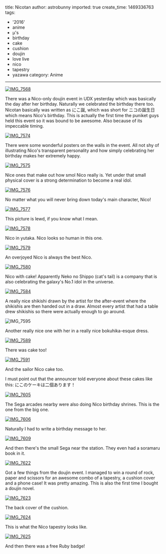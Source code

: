 title: Nicotan
author: astrobunny
imported: true
create_time: 1469336763
tags:
- '2016'
- anime
- µ's
- birthday
- cake
- cushion
- doujin
- love live
- nico
- tapestry
- yazawa
category: Anime
---
 [![IMG_7568](wp-uploads/2016/07/IMG_7568-500x375.jpg)](/images/wp-uploads/2016/07/IMG_7574.jpg)  
  
There was a Nico-only doujin event in UDX yesterday which was basically the day after her birthday. Naturally we celebrated the birthday there too. Nicotan basically was written as にこ誕, which was short for ニコの誕生日 which means Nico's birthday. This is actually the first time the puniket guys held this event so it was bound to be awesome. Also because of its impeccable timing.  
<!--more-->  
  
 [![IMG_7574](wp-uploads/2016/07/IMG_7574-500x667.jpg)](/images/wp-uploads/2016/07/IMG_7574.jpg)  
  
There were some wonderful posters on the walls in the event. All not shy of illustrating Nico's transparent personality and how simply celebrating her birthday makes her extremely happy.  
  
 [![IMG_7575](wp-uploads/2016/07/IMG_7575-500x667.jpg)](/images/wp-uploads/2016/07/IMG_7575.jpg)  
  
Nice ones that make out how smol Nico really is. Yet under that small physical cover&nbsp;is a strong determination to become a real idol.  
  
 [![IMG_7576](wp-uploads/2016/07/IMG_7576-500x667.jpg)](/images/wp-uploads/2016/07/IMG_7576.jpg)  
  
No matter what you will never bring down today's main character, Nico!  
  
 [![IMG_7577](wp-uploads/2016/07/IMG_7577-500x667.jpg)](/images/wp-uploads/2016/07/IMG_7577.jpg)  
  
This picture is lewd, if you know what I mean.  
  
 [![IMG_7578](wp-uploads/2016/07/IMG_7578-500x667.jpg)](/images/wp-uploads/2016/07/IMG_7578.jpg)  
  
Nico in yutaka. Nico looks so human in this one.  
  
 [![IMG_7579](wp-uploads/2016/07/IMG_7579-500x667.jpg)](/images/wp-uploads/2016/07/IMG_7579.jpg)  
  
An overjoyed Nico is always the best Nico.  
  
 [![IMG_7580](wp-uploads/2016/07/IMG_7580-500x667.jpg)](/images/wp-uploads/2016/07/IMG_7580.jpg)  
  
Nico with cake! Apparently Neko no Shippo (cat's tail) is a company that is also celebrating the galaxy's No.1 idol in the universe.  
  
 [![IMG_7584](wp-uploads/2016/07/IMG_7584-500x667.jpg)](/images/wp-uploads/2016/07/IMG_7584.jpg)  
  
A really nice shikishi drawn by the artist for the after-event where the shikishis are then handed out in a draw. Almost every artist that had a table drew shikishis so there were actually enough to go around.  
  
 ![IMG_7595](wp-uploads/2016/07/IMG_7595-500x667.jpg)  
  
Another really nice one with her in a really nice bokuhika-esque dress.  
  
 [![IMG_7589](wp-uploads/2016/07/IMG_7589-500x375.jpg)](/images/wp-uploads/2016/07/IMG_7589.jpg)  
  
There was cake too!  
  
 [![IMG_7591](wp-uploads/2016/07/IMG_7591-500x375.jpg)](/images/wp-uploads/2016/07/IMG_7591.jpg)  
  
And the sailor Nico cake too.  
  
I must point out that the announcer told everyone about these cakes like this: にこのケーキは二個あります！  
  
 [![IMG_7605](wp-uploads/2016/07/IMG_7605-500x667.jpg)](/images/wp-uploads/2016/07/IMG_7605.jpg)  
  
The Sega arcades nearby were also doing Nico birthday shrines. This is the one from the big one.  
  
 [![IMG_7606](wp-uploads/2016/07/IMG_7606-500x375.jpg)](/images/wp-uploads/2016/07/IMG_7606.jpg)  
  
Naturally I had to write a birthday message to her.  
  
 [![IMG_7609](wp-uploads/2016/07/IMG_7609-500x667.jpg)](/images/wp-uploads/2016/07/IMG_7609.jpg)  
  
And then there's the small Sega near the station. They even had a soramaru book in it.  
  
 [![IMG_7622](wp-uploads/2016/07/IMG_7622-500x500.jpg)](/images/wp-uploads/2016/07/IMG_7622.jpg)  
  
Got a few things from the doujin event. I managed to win a round of rock, paper and scissors for an awesome combo of a tapestry, a cushion cover and a phone case! It was pretty amazing. This is also the first time I bought a doujin novel.  
  
 [![IMG_7623](wp-uploads/2016/07/IMG_7623-500x500.jpg)](/images/wp-uploads/2016/07/IMG_7623.jpg)  
  
The back cover of the cushion.  
  
 [![IMG_7624](wp-uploads/2016/07/IMG_7624-500x667.jpg)](/images/wp-uploads/2016/07/IMG_7624.jpg)  
  
This is what the Nico tapestry looks like.  
  
 [![IMG_7625](wp-uploads/2016/07/IMG_7625-500x667.jpg)](/images/wp-uploads/2016/07/IMG_7625.jpg)  
  
And then there was a free Ruby badge!  
  
&nbsp;